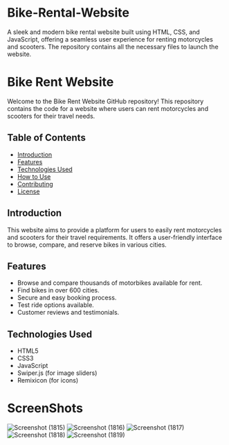 # Bike-Rental-Website
A sleek and modern bike rental website built using HTML, CSS, and JavaScript, offering a seamless user experience for renting motorcycles and scooters. The repository contains all the necessary files to launch the website.
# Bike Rent Website

Welcome to the Bike Rent Website GitHub repository! This repository contains the code for a website where users can rent motorcycles and scooters for their travel needs.

## Table of Contents
- [Introduction](#introduction)
- [Features](#features)
- [Technologies Used](#technologies-used)
- [How to Use](#how-to-use)
- [Contributing](#contributing)
- [License](#license)

## Introduction
This website aims to provide a platform for users to easily rent motorcycles and scooters for their travel requirements. It offers a user-friendly interface to browse, compare, and reserve bikes in various cities.

## Features
- Browse and compare thousands of motorbikes available for rent.
- Find bikes in over 600 cities.
- Secure and easy booking process.
- Test ride options available.
- Customer reviews and testimonials.


## Technologies Used
- HTML5
- CSS3
- JavaScript
- Swiper.js (for image sliders)
- Remixicon (for icons)

# ScreenShots
  ![Screenshot (1815)](https://github.com/Abhishek895965/Bike-Rental-Website/assets/132393553/e836c1b5-ad43-4766-b417-61fce308aa72)
  ![Screenshot (1816)](https://github.com/Abhishek895965/Bike-Rental-Website/assets/132393553/7d2ccf1a-427e-4be1-b442-6a2703fc7957)
![Screenshot (1817)](https://github.com/Abhishek895965/Bike-Rental-Website/assets/132393553/59d069f3-104d-4fa7-a643-5c269f7c9bf0)
![Screenshot (1818)](https://github.com/Abhishek895965/Bike-Rental-Website/assets/132393553/b910f81c-6368-4466-873c-27b6c4c270e5)
![Screenshot (1819)](https://github.com/Abhishek895965/Bike-Rental-Website/assets/132393553/1609507a-3f0c-43bd-9dbd-efc9221e59bd)

